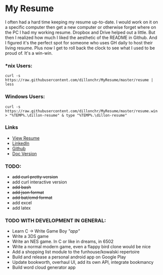 # My Resume
I often had a hard time keeping my resume up-to-date. I would work on it on a specific computer then
get a new computer or otherwise forget where on the PC I had my working resume. Dropbox and Drive
helped out a little. But then I realized how much I liked the aesthetic of the README in Github. And
I figured it's the perfect spot for someone who uses GH daily to host their living resume. Plus now
I get to roll back the clock to see what I used to be proud of. It's a win-win.

### *nix Users:
`curl -s https://raw.githubusercontent.com/dillonchr/MyResume/master/resume | less`

### Windows Users:
`curl -s https://raw.githubusercontent.com/dillonchr/MyResume/master/resume.win > "%TEMP%.\dillon-resume" & type "%TEMP%.\dillon-resume"`

### Links
* [View Resume](resume.md)
* [LinkedIn](https://www.linkedin.com/in/dillonchr)
* [Github](https://github.com/dillonchr/?tab=repositories)
* [Doc
  Version](https://docs.google.com/document/d/1XqPckYxdPkmnTTkTLQE4y8NfzJrCkkWiObKRAU1FXOQ/edit?usp=sharing)

### TODO:
* ~~add curl pretty version~~
* add curl interactive version
* ~~add bash~~
* ~~add json format~~
* ~~add bat/cmd format~~
* add excel
* add latex

### TODO WITH DEVELOPMENT IN GENERAL:
* Learn C -> Write Game Boy _"app"_
* Write a 3DS game
* Write an NES game. In C or like in dreams, in 6502
* Write a normal modern game, even a flappy bird clone would be nice
* Add a shopping list module to the funhouse/kowalski repertoire
* Build and release a personal android app on Google Play
* Update bookworth, overhaul UI, add its own API, integrate bookmancy
* Build word cloud generator app

